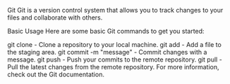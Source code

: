 Git
Git is a version control system that allows you to track changes to your files and collaborate with others.

Basic Usage
Here are some basic Git commands to get you started:

git clone <repository> - Clone a repository to your local machine.
git add <file> - Add a file to the staging area.
git commit -m "message" - Commit changes with a message.
git push - Push your commits to the remote repository.
git pull - Pull the latest changes from the remote repository.
For more information, check out the Git documentation.
